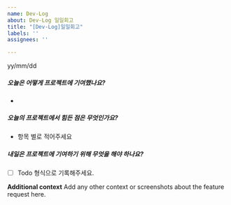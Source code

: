 ```yaml
---
name: Dev-Log
about: Dev-Log 일일회고
title: "[Dev-Log]일일회고"
labels: ''
assignees: ''

---
```


yy/mm/dd
##### 오늘은 어떻게 프로젝트에 기여했나요?
 - 
##### 오늘의 프로젝트에서 힘든 점은 무엇인가요?
 - 항목 별로 적어주세요

##### 내일은 프로젝트에 기여하기 위해 무엇을 해야 하나요?

- [ ] Todo 형식으로 기록해주세요.

**Additional context**
Add any other context or screenshots about the feature request here.
